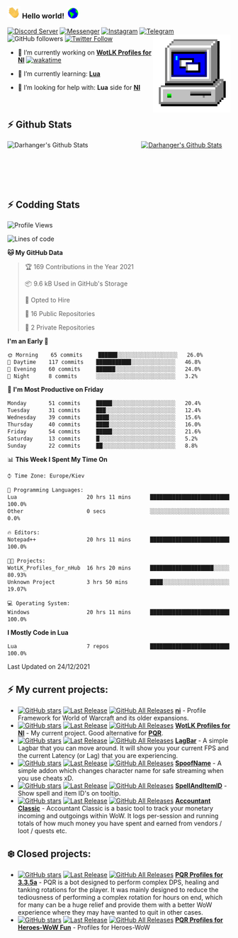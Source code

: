 ### <img src="https://github.com/darhanger/darhanger/blob/master/Assets/Hi.gif" width="29px"> **Hello world!** &nbsp;<img src="https://github.com/darhanger/darhanger/blob/master/Assets/Earth.gif" width="24px">
[![Discord Server](https://img.shields.io/badge/Discord-7289DA?style=flat-squaree&logo=discord&logoColor=black&color=white)](https://discord.gg/xBFKJc6QRr)
[![Messenger](https://img.shields.io/badge/Messenger-00B2FF?style=flat-squaree&logo=messenger&logoColor=black&color=white)](http://m.me/darhanger)
[![Instagram](https://img.shields.io/badge/Instagram-E4405F?style=flat-squaree&logo=instagram&logoColor=black&color=white)](https://www.instagram.com/darhanger/)
[![Telegram](https://img.shields.io/badge/Telegram-2CA5E0?style=flat-squaree&logo=telegram&logoColor=black&color=white)](http://r.me/darhanger)
![GitHub followers](https://img.shields.io/github/followers/darhanger?label=Follow&style=social)
[![Twitter Follow](https://img.shields.io/twitter/follow/darhanger?label=Follow)](https://twitter.com/intent/follow?screen_name=darhanger)
<img align="right" alt="PC GIF" src="https://github.com/darhanger/darhanger/blob/master/Assets/PC.gif" width="175" />

<p>

 - 🔭 I’m currently working on **[WotLK Profiles for NI](https://github.com/darhanger/WotLK_Profiles_for_nHub)** [![wakatime](https://wakatime.com/badge/user/cf8c191d-81e3-422c-836c-fb6ed4dafaa4/project/3b1b16df-79e3-42c7-87a3-40219e87b8d1.svg)](https://wakatime.com/badge/user/cf8c191d-81e3-422c-836c-fb6ed4dafaa4/project/3b1b16df-79e3-42c7-87a3-40219e87b8d1)

 - 🌱 I’m currently learning: **[Lua](https://www.lua.org/)**
 - 🤔 I’m looking for help with: **Lua** side for **[NI](https://github.com/darhanger/ni-2)**
 
</p>

<br>

## :zap: Github Stats

<a href="https://github.com/darhanger">
  <img align="left" src="https://github-readme-stats.vercel.app/api?username=darhanger&show_icons=true&title_color=c9d1d9&icon_color=58a6da&text_color=c9d1d9&bg_color=0d1117&hide=issues" alt="Darhanger's Github Stats" width="60%">
 </a>
 
 <a href="https://github.com/darhanger">
 <img src="https://github-readme-stats.vercel.app/api/top-langs/?username=darhanger&show_icons=true&title_color=c9d1d9&icon_color=58a6da&text_color=c9d1d9&bg_color=0d1117" alt="Darhanger's Github Stats" width="35%">
 </a>

<br> <br> <br> <br> 
## :zap: Codding Stats

<!--START_SECTION:waka-->
![Profile Views](http://img.shields.io/badge/Profile%20Views-32-blue)

![Lines of code](https://img.shields.io/badge/From%20Hello%20World%20I%27ve%20Written-49%20Thousand%20lines%20of%20code-blue)

**🐱 My GitHub Data** 

> 🏆 169 Contributions in the Year 2021
 > 
> 📦 9.6 kB Used in GitHub's Storage 
 > 
> 💼 Opted to Hire
 > 
> 📜 16 Public Repositories 
 > 
> 🔑 2 Private Repositories  
 > 
**I'm an Early 🐤** 

```text
🌞 Morning    65 commits     ██████░░░░░░░░░░░░░░░░░░░   26.0% 
🌆 Daytime    117 commits    ███████████░░░░░░░░░░░░░░   46.8% 
🌃 Evening    60 commits     ██████░░░░░░░░░░░░░░░░░░░   24.0% 
🌙 Night      8 commits      ░░░░░░░░░░░░░░░░░░░░░░░░░   3.2%

```
📅 **I'm Most Productive on Friday** 

```text
Monday       51 commits     █████░░░░░░░░░░░░░░░░░░░░   20.4% 
Tuesday      31 commits     ███░░░░░░░░░░░░░░░░░░░░░░   12.4% 
Wednesday    39 commits     ████░░░░░░░░░░░░░░░░░░░░░   15.6% 
Thursday     40 commits     ████░░░░░░░░░░░░░░░░░░░░░   16.0% 
Friday       54 commits     █████░░░░░░░░░░░░░░░░░░░░   21.6% 
Saturday     13 commits     █░░░░░░░░░░░░░░░░░░░░░░░░   5.2% 
Sunday       22 commits     ██░░░░░░░░░░░░░░░░░░░░░░░   8.8%

```


📊 **This Week I Spent My Time On** 

```text
⌚︎ Time Zone: Europe/Kiev

💬 Programming Languages: 
Lua                      20 hrs 11 mins      █████████████████████████   100.0% 
Other                    0 secs              ░░░░░░░░░░░░░░░░░░░░░░░░░   0.0%

🔥 Editors: 
Notepad++                20 hrs 11 mins      █████████████████████████   100.0%

🐱‍💻 Projects: 
WotLK_Profiles_for_nHub  16 hrs 20 mins      ████████████████████░░░░░   80.93% 
Unknown Project          3 hrs 50 mins       ████░░░░░░░░░░░░░░░░░░░░░   19.07%

💻 Operating System: 
Windows                  20 hrs 11 mins      █████████████████████████   100.0%

```

**I Mostly Code in Lua** 

```text
Lua                      7 repos             █████████████████████████   100.0%

```



 Last Updated on 24/12/2021
<!--END_SECTION:waka-->

## :zap: My current projects:
- [![GitHub stars](https://img.shields.io/github/stars/darhanger/ni-2?style=flat-square)](https://github.com/darhanger/ni-2)
[![Last Release](https://img.shields.io/github/v/release/darhanger/ni-2?style=flat-square)](https://github.com/darhanger/ni-2)
[![GitHub All Releases](https://img.shields.io/github/downloads/darhanger/ni-2/total?style=flat-square)](https://github.com/darhanger/ni-2/releases)
 [**ni**](https://github.com/darhanger/ni-2)  - Profile Framework for World of Warcraft and its older expansions.
- [![GitHub stars](https://img.shields.io/github/stars/darhanger/WotLK_Profiles_for_nHub?style=flat-square)](https://github.com/darhanger/WotLK_Profiles_for_nHub)
[![Last Release](https://img.shields.io/github/v/release/darhanger/WotLK_Profiles_for_nHub?style=flat-square)](https://github.com/darhanger/WotLK_Profiles_for_nHub)
[![GitHub All Releases](https://img.shields.io/github/downloads/darhanger/WotLK_Profiles_for_nHub/total?style=flat-square)](https://github.com/darhanger/WotLK_Profiles_for_nHub/releases)
 [**WotLK Profiles for NI**](https://github.com/darhanger/WotLK_Profiles_for_nHub) - My current project. Good alternative for [**PQR**](https://github.com/darhanger/PQR_DarhangeR_3.3.5a).
- [![GitHub stars](https://img.shields.io/github/stars/darhanger/LagBar?style=flat-square)](https://github.com/darhanger/LagBar)
[![Last Release](https://img.shields.io/github/v/release/darhanger/LagBar?style=flat-square)](https://github.com/darhanger/LagBar)
[![GitHub All Releases](https://img.shields.io/github/downloads/darhanger/LagBar/total?style=flat-square)](https://github.com/darhanger/LagBar/releases)
 [**LagBar**](https://github.com/darhanger/LagBar)  - A simple Lagbar that you can move around. It will show you your current FPS and the current Latency (or Lag) that you are experiencing.
 - [![GitHub stars](https://img.shields.io/github/stars/darhanger/SpoofName?style=flat-square)](https://github.com/darhanger/SpoofName)
[![Last Release](https://img.shields.io/github/v/release/darhanger/SpoofName?style=flat-square)](https://github.com/darhanger/SpoofName)
[![GitHub All Releases](https://img.shields.io/github/downloads/darhanger/SpoofName/total?style=flat-square)](https://github.com/darhanger/SpoofName/releases)
 [**SpoofName**](https://github.com/darhanger/SpoofName)  - A simple addon which changes character name for safe streaming when you use cheats xD.
 - [![GitHub stars](https://img.shields.io/github/stars/darhanger/SpellAndItemID?style=flat-square)](https://github.com/darhanger/SpellAndItemID)
[![Last Release](https://img.shields.io/github/v/release/darhanger/SpellAndItemID?style=flat-square)](https://github.com/darhanger/SpellAndItemID)
[![GitHub All Releases](https://img.shields.io/github/downloads/darhanger/SpellAndItemID/total?style=flat-square)](https://github.com/darhanger/SpellAndItemID/releases)
 [**SpellAndItemID**](https://github.com/darhanger/SpellAndItemID)  - Show spell and item ID's on tooltip.
  - [![GitHub stars](https://img.shields.io/github/stars/darhanger/Accountant_Classic?style=flat-square)](https://github.com/darhanger/Accountant_Classic)
[![Last Release](https://img.shields.io/github/v/release/darhanger/Accountant_Classic?style=flat-square)](https://github.com/darhanger/Accountant_Classic)
[![GitHub All Releases](https://img.shields.io/github/downloads/darhanger/Accountant_Classic/total?style=flat-square)](https://github.com/darhanger/Accountant_Classic/releases)
 [**Accountant Classic**](https://github.com/darhanger/Accountant_Classic)  - Accountant Classic is a basic tool to track your monetary incoming and outgoings within WoW. It logs per-session and running totals of how much money you have spent and earned from vendors / loot / quests etc.
## :snowflake: Closed projects:
  - [![GitHub stars](https://img.shields.io/github/stars/darhanger/PQR_DarhangeR_3.3.5a?style=flat-square)](https://github.com/darhanger/PQR_DarhangeR_3.3.5a)
[![Last Release](https://img.shields.io/github/v/release/darhanger/PQR_DarhangeR_3.3.5a?style=flat-square)](https://github.com/darhanger/PQR_DarhangeR_3.3.5a)
[![GitHub All Releases](https://img.shields.io/github/downloads/darhanger/PQR_DarhangeR_3.3.5a/total?style=flat-square)](https://github.com/darhanger/PQR_DarhangeR_3.3.5a/releases)
 [**PQR Profiles for 3.3.5a**](https://github.com/darhanger/PQR_DarhangeR_3.3.5a)  - PQR is a bot designed to perform complex DPS, healing and tanking rotations for the player. It was mainly designed to reduce the tediousness of performing a complex rotation for hours on end, which for many can be a huge relief and provide them with a better WoW experience where they may have wanted to quit in other cases.
   - [![GitHub stars](https://img.shields.io/github/stars/darhanger/PQR_H-WoW?style=flat-square)](https://github.com/darhanger/PQR_H-WoW)
[![Last Release](https://img.shields.io/github/v/release/darhanger/PQR_H-WoW?style=flat-square)](https://github.com/darhanger/PQR_H-WoW)
[![GitHub All Releases](https://img.shields.io/github/downloads/darhanger/PQR_H-WoW/total?style=flat-square)](https://github.com/darhanger/PQR_H-WoW/releases)
 [**PQR Profiles for Heroes-WoW Fun**](https://github.com/darhanger/PQR_H-WoW)  - Profiles for Heroes-WoW
